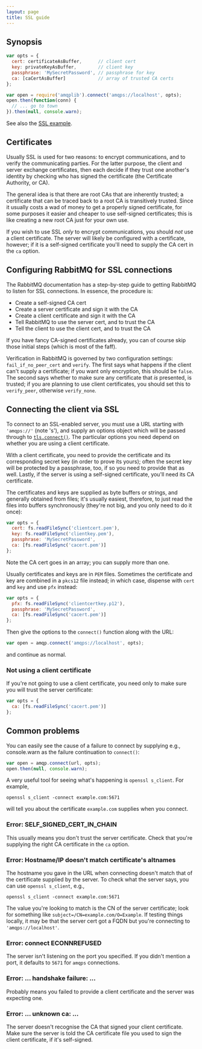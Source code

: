 ```yaml
---
layout: page
title: SSL guide
---
```


## Synopsis

```javascript
var opts = {
  cert: certificateAsBuffer,      // client cert
  key: privateKeyAsBuffer,        // client key
  passphrase: 'MySecretPassword', // passphrase for key
  ca: [caCertAsBuffer]            // array of trusted CA certs
};

var open = require('amqplib').connect('amqps://localhost', opts);
open.then(function(conn) {
  // ... go to town
}).then(null, console.warn);
```

See also the [SSL example][ssl-example].

## Certificates

Usually SSL is used for two reasons: to encrypt communications, and to
verify the communicating parties. For the latter purpose, the client
and server exchange certificates, then each decide if they trust one
another's identity by checking who has signed the certificate (the
Certificate Authority, or CA).

The general idea is that there are root CAs that are inherently
trusted; a certificate that can be traced back to a root CA is
transitively trusted. Since it usually costs a wad of money to get a
properly signed certificate, for some purposes it easier and cheaper
to use self-signed certificates; this is like creating a new root CA
just for your own use.

If you wish to use SSL *only* to encrypt communications, you should
*not* use a client certificate. The server will likely be configured
with a certificate, however; if it is a self-signed certificate you'll
need to supply the CA cert in the `ca` option.

## Configuring RabbitMQ for SSL connections

The RabbitMQ documentation has a step-by-step guide to getting
RabbitMQ to listen for SSL connections. In essence, the procedure is:

 - Create a self-signed CA cert
 - Create a server certificate and sign it with the CA
 - Create a client certificate and sign it with the CA
 - Tell RabbitMQ to use the server cert, and to trust the CA
 - Tell the client to use the client cert, and to trust the CA

If you have fancy CA-signed certificates already, you can of course
skip those initial steps (which is most of the faff).

Verification in RabbitMQ is governed by two configuration settings:
`fail_if_no_peer_cert` and `verify`. The first says what happens if
the client can't supply a certificate; if you want only encryption,
this should be `false`. The second says whether to make sure any
certificate that *is* presented, is trusted; if you are planning to
use client certificates, you should set this to `verify_peer`,
otherwise `verify_none`.

## Connecting the client via SSL

To connect to an SSL-enabled server, you must use a URL starting with
`'amqps://'` (note 's'), and supply an options object which will be
passed through to [`tls.connect()`][tls-connect-doc]. The particular
options you need depend on whether you are using a client certificate.

With a client certificate, you need to provide the certificate and its
corresponding secret key (in order to prove its yours); often the
secret key will be protected by a passphrase, too, if so you need to
provide that as well. Lastly, if the server is using a self-signed
certificate, you'll need its CA certificate.

The certificates and keys are supplied as byte buffers or strings, and
generally obtained from files; it's usually easiest, therefore, to
just read the files into buffers synchronously (they're not big, and
you only need to do it once):

```javascript
var opts = {
  cert: fs.readFileSync('clientcert.pem'),
  key: fs.readFileSync('clientkey.pem'),
  passphrase: 'MySecretPassword',
  ca: [fs.readFileSync('cacert.pem')]
};
```

Note the CA cert goes in an array; you can supply more than one.

Usually certificates and keys are in `PEM` files. Sometimes the
certificate and key are combined in a `pkcs12` file instead; in which
case, dispense with `cert` and `key` and use `pfx` instead:

```javascript
var opts = {
  pfx: fs.readFileSync('clientcertkey.p12'),
  passphrase: 'MySecretPassword',
  ca: [fs.readFileSync('cacert.pem')]
};
```

Then give the options to the `connect()` function along with the URL:

```javascript
var open = amqp.connect('amqps://localhost', opts);
```

and continue as normal.

### Not using a client certificate

If you're not going to use a client certificate, you need only to make
sure you will trust the server certificate:

```javascript
var opts = {
  ca: [fs.readFileSync('cacert.pem')]
};
```

## Common problems

You can easily see the cause of a failure to connect by supplying
e.g., console.warn as the failure continuation to `connect()`:

```javascript
var open = amqp.connect(url, opts);
open.then(null, console.warn);
```

A very useful tool for seeing what's happening is `openssl
s_client`. For example,

    openssl s_client -connect example.com:5671

will tell you about the certificate `example.com` supplies when you
connect.

### Error: SELF_SIGNED_CERT_IN_CHAIN

This usually means you don't trust the server certificate. Check that
you're supplying the right CA certificate in the `ca` option.

### Error: Hostname/IP doesn't match certificate's altnames

The hostname you gave in the URL when connecting doesn't match that of
the certificate supplied by the server. To check what the server says,
you can use `openssl s_client`, e.g.,

    openssl s_client -connect example.com:5671

The value you're looking to match is the CN of the server certificate;
look for something like `subject=/CN=example.com/O=Example`. If
testing things locally, it may be that the server cert got a FQDN but
you're connecting to `'amqps://localhost'`.

### Error: connect ECONNREFUSED

The server isn't listening on the port you specified. If you didn't
mention a port, it defaults to `5671` for `amqps` connections.

### Error: ... handshake failure: ...

Probably means you failed to provide a client certificate and the
server was expecting one.

### Error: ... unknown ca: ...

The server doesn't recognise the CA that signed your client
certificate. Make sure the server is told the CA certificate file you
used to sign the client certificate, if it's self-signed.


[ssl-example]: https://github.com/squaremo/amqp.node/blob/master/examples/ssl.js
[tls-connect-doc]: http://nodejs.org/api/tls.html#tls_tls_connect_options_callback
